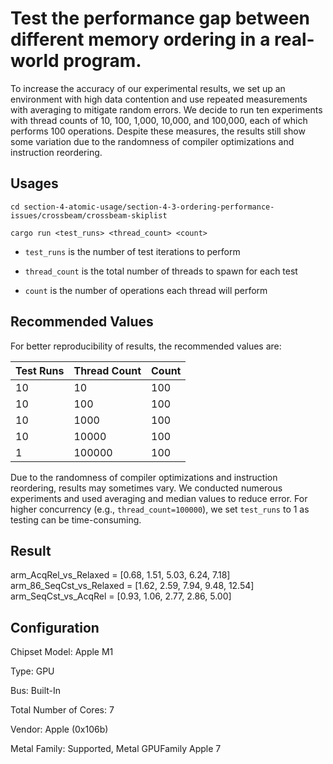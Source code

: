 # Test the performance gap between different memory ordering in a real-world program.

To increase the accuracy of our experimental results, we set up an environment with high data contention and use repeated measurements with averaging to mitigate random errors. We decide to run ten experiments with thread counts of 10, 100, 1,000, 10,000, and 100,000, each of which performs 100 operations. Despite these measures, the results still show some variation due to the randomness of compiler optimizations and instruction reordering.

## Usages

```cd section-4-atomic-usage/section-4-3-ordering-performance-issues/crossbeam/crossbeam-skiplist```

```cargo run <test_runs> <thread_count> <count>```

* `test_runs` is the number of test iterations to perform

* `thread_count` is the total number of threads to spawn for each test

* `count` is the number of operations each thread will perform

## Recommended Values

For better reproducibility of results, the recommended values are:

| Test Runs | Thread Count | Count |
|-----------|--------------|-------|
| 10        | 10           | 100   |
| 10        | 100          | 100   |
| 10        | 1000         | 100   |
| 10        | 10000        | 100   |
| 1         | 100000       | 100   |

Due to the randomness of compiler optimizations and instruction reordering, results may sometimes vary. We conducted numerous experiments and used averaging and median values to reduce error. For higher concurrency (e.g., `thread_count=100000`), we set `test_runs` to 1 as testing can be time-consuming.


## Result

arm_AcqRel_vs_Relaxed = [0.68, 1.51, 5.03, 6.24, 7.18]
arm_86_SeqCst_vs_Relaxed = [1.62, 2.59, 7.94, 9.48, 12.54]
arm_SeqCst_vs_AcqRel = [0.93, 1.06, 2.77, 2.86, 5.00]


## Configuration

Chipset Model: Apple M1

Type: GPU

Bus: Built-In

Total Number of Cores: 7

Vendor: Apple (0x106b)

Metal Family: Supported, Metal GPUFamily Apple 7
